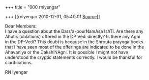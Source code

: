 +++
title = "000 rniyengar"

+++
[[rniyengar	2010-12-31, 05:40:01 [Source](https://groups.google.com/g/bvparishat/c/Mt3FnnpkL0Y)]]



Dear Members:  
I have a question about the Dars'a-pourNamAsa IshTi. Are there any  
Ahutis (oblations) offered in the DP Vedi directly? Is there any Agni  
in the DP-Vedi? This doubt is because in the Shrouta prayoga books  
that I have seen most of the offerings are indicated to be done in the  
Ahavaniya or the DakshiNAgni. It is possible I might not have  
understood the cryptic statements correctly. I would be thankful for  
clarifications.  
  
RN Iyengar


